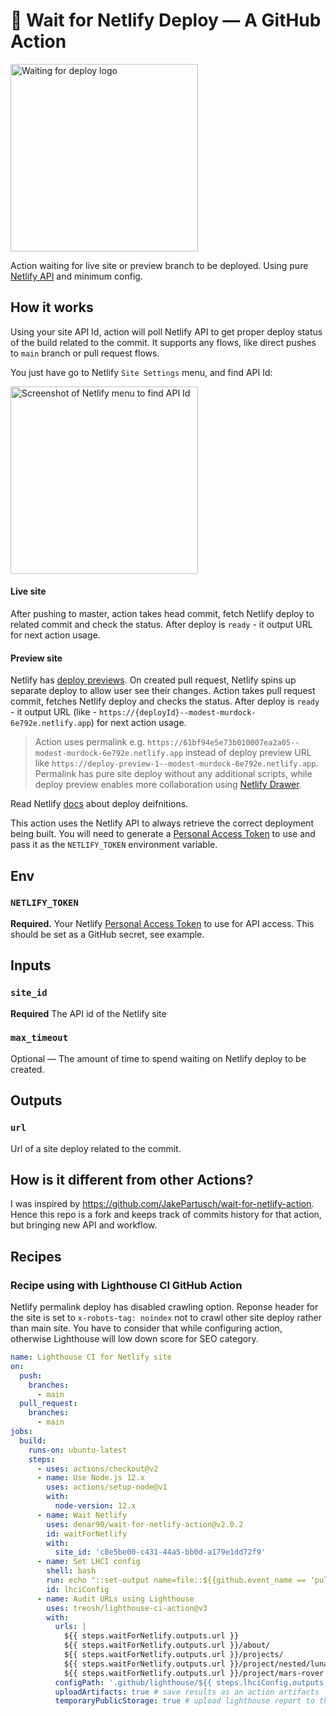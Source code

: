 # 🐢 Wait for Netlify Deploy — A GitHub Action

<img alt="Waiting for deploy logo" title="Waiting for deploy logo" width="300" src="https://user-images.githubusercontent.com/6231516/145876778-d6c79fff-4cb9-42f1-bb73-08ed33b06ba8.png"/>

Action waiting for live site or preview branch to be deployed.
Using pure [Netlify API](https://docs.netlify.com/api/get-started/) and minimum config.

## How it works

Using your site API Id, action will poll Netlify API to get proper deploy status of the build related to the commit.
It supports any flows, like direct pushes to `main` branch or pull request flows.

You just have go to Netlify `Site Settings` menu, and find API Id:

<img alt="Screenshot of Netlify menu to find API Id" title="Screenshot of Netlify menu to find API Id" width="300" src="https://user-images.githubusercontent.com/6231516/145878940-5261aa63-181d-4459-9a5f-3ecd8cfdc3c9.png"/>

#### Live site

After pushing to master, action takes head commit, fetch Netlify deploy to related commit and check the status. After deploy is `ready` - it output URL for next action usage.

#### Preview site

Netlify has [deploy previews](https://docs.netlify.com/site-deploys/deploy-previews/). On created pull request, Netlify spins up separate deploy to allow user see their changes. Action takes pull request commit, fetches Netlify deploy and checks the status. After deploy is `ready` - it output URL (like - `https://{deployId}--modest-murdock-6e792e.netlify.app`) for next action usage.

> Action uses permalink e.g. `https://61bf94e5e73b010007ea2a05--modest-murdock-6e792e.netlify.app` instead of deploy preview URL like `https://deploy-preview-1--modest-murdock-6e792e.netlify.app`.
> Permalink has pure site deploy without any additional scripts, while deploy preview enables more collaboration using [Netlify Drawer](https://docs.netlify.com/site-deploys/deploy-previews/#collaborative-deploy-previews).

Read Netlify [docs](https://docs.netlify.com/site-deploys/overview/#definitions) about deploy deifnitions.

This action uses the Netlify API to always retrieve the correct deployment being built. You will need to generate a [Personal Access Token](https://app.netlify.com/user/applications/personal) to use and pass it as the `NETLIFY_TOKEN` environment variable.

## Env

### `NETLIFY_TOKEN`

**Required.** Your Netlify [Personal Access Token](https://app.netlify.com/user/applications/personal) to use for API access. This should be set as a GitHub secret, see example.

## Inputs

### `site_id`

**Required** The API id of the Netlify site

### `max_timeout`

Optional — The amount of time to spend waiting on Netlify deploy to be created.

## Outputs

### `url`

Url of a site deploy related to the commit.

## How is it different from other Actions?

I was inspired by https://github.com/JakePartusch/wait-for-netlify-action.
Hence this repo is a fork and keeps track of commits history for that action, but bringing new API and workflow.

## Recipes

### Recipe using with Lighthouse CI GitHub Action

Netlify permalink deploy has disabled crawling option. Reponse header for the site is set to `x-robots-tag: noindex` not to crawl other site deploy rather than main site. You have to consider that while configuring action, otherwise Lighthouse will low down score for SEO category.

```yml
name: Lighthouse CI for Netlify site
on:
  push:
    branches:
      - main
  pull_request:
    branches:
      - main
jobs:
  build:
    runs-on: ubuntu-latest
    steps:
      - uses: actions/checkout@v2
      - name: Use Node.js 12.x
        uses: actions/setup-node@v1
        with:
          node-version: 12.x
      - name: Wait Netlify
        uses: denar90/wait-for-netlify-action@v2.0.2
        id: waitForNetlify
        with:
          site_id: 'c8e5be00-c431-44a5-bb0d-a179e1dd72f9'
      - name: Set LHCI config
        shell: bash
        run: echo "::set-output name=file::${{github.event_name == 'pull_request' && 'lighthouserc-assertions-preview.json' || 'lighthouserc-assertions.json'}}"
        id: lhciConfig
      - name: Audit URLs using Lighthouse
        uses: treosh/lighthouse-ci-action@v3
        with:
          urls: |
            ${{ steps.waitForNetlify.outputs.url }}
            ${{ steps.waitForNetlify.outputs.url }}/about/
            ${{ steps.waitForNetlify.outputs.url }}/projects/
            ${{ steps.waitForNetlify.outputs.url }}/project/nested/lunar-eclipse
            ${{ steps.waitForNetlify.outputs.url }}/project/mars-rover
          configPath: '.github/lighthouse/${{ steps.lhciConfig.outputs.file }}'
          uploadArtifacts: true # save results as an action artifacts
          temporaryPublicStorage: true # upload lighthouse report to the temporary storage
```
